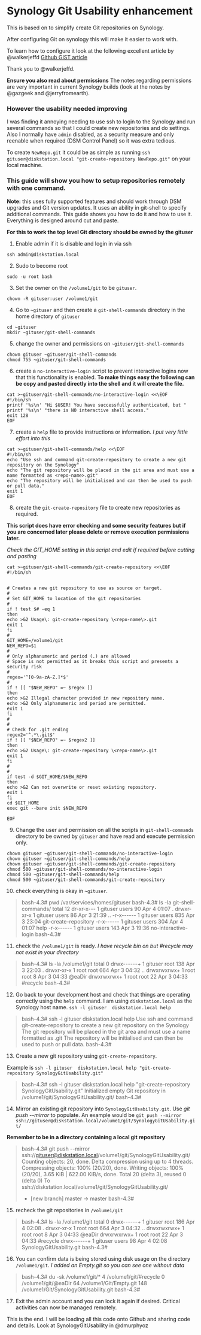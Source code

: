 #  Synology Git Usability enhancement

This is based on to simplify create Git repositories on Synology.

After configuring Git on synology this will make it easier to work with.

To learn how to configure it look at the following excellent article by @walkerjeffd  [Github GIST article](https://gist.github.com/walkerjeffd/374750c366605cd5123d)

Thank you to @walkerjeffd.

**Ensure you also read about permissions** The notes regarding permissions are very important in current Synology builds (look at the notes by @gazgeek and @jerryfromearth).

### However the usability needed improving

I was finding it annoying needing to use ssh to login to the Synology and run several commands so that I could create new repositories and do settings. Also I normally have `admin` disabled, as a security measure and only reenable when required (DSM Control Panel) so it was extra tedious.

To create `NewRepo.git` it could be as simple as running `ssh gituser@diskstation.local "git-create-repository NewRepo.git"` on your local machine.

### This guide will show you how to setup repositories remotely with one command.

**Note:** this uses fully supported features and should work through DSM upgrades and Git version updates. It uses an ability in git-shell to specify additional commands. This guide shows you how to do it and how to use it. Everything is designed around cut and paste.

**For this to work the top level Git directory should be owned by the gituser**

1. Enable admin if it is disable and login in via ssh

`ssh admin@diskstation.local`

2. Sudo to become root

`sudo -u root bash`

3. Set the owner on the  `/volume1/git` to be `gituser`.

`chown -R gituser:user /volume1/git`

4. Go to `~gituser` and then create a `git-shell-commands` directory in the home directory of `gituser`

```
cd ~gituser
mkdir ~gituser/git-shell-commands
```

5. change the owner and permissions on `~gituser/git-shell-commands`

```
chown gituser ~gituser/git-shell-commands
chmod 755 ~gituser/git-shell-commands
```

6. create a `no-interactive-login` script to prevent interactive logins now that this functionality is enabled. **To make things easy the following can be copy and pasted directly into the shell and it will create the file.**

```
cat >~gituser/git-shell-commands/no-interactive-login <<\EOF
#!/bin/sh
printf '%s\n' "Hi $USER! You have successfully authenticated, but "
printf '%s\n' "there is NO interactive shell access."
exit 128
EOF

```
7. create a `help` file to provide instructions or information. _I put very little effort into this_

```
cat >~gituser/git-shell-commands/help <<\EOF
#!/bin/sh
echo "Use ssh and command git-create-repository to create a new git repository on the Synology"
echo "The git repository will be placed in the git area and must use a name formatted as <repo-name>.git"
echo "The repository will be initialised and can then be used to push or pull data."
exit 1
EOF
```

8. create the `git-create-repository` file to create new repositories as required. 

**This script does have error checking and some security features but if you are concerned later please delete or remove execution permissions later.** 

_Check the GIT_HOME setting in this script and edit if required before cutting and pasting_

```
cat >~gituser/git-shell-commands/git-create-repository <<\EOF
#!/bin/sh


# Creates a new git repository to use as source or target.
# 
# Set GIT_HOME to location of the git repositories
# 
if ! test $# -eq 1  
then
echo >&2 Usage\: git-create-repository \<repo-name\>.git
exit 1
fi
#
GIT_HOME=/volume1/git
NEW_REPO=$1
#
# Only alphanumeric and period (.) are allowed
# Space is not permitted as it breaks this script and presents a security risk
#
regex='^[0-9a-zA-Z.]*$'
#
if ! [[ "$NEW_REPO" =~ $regex ]]
then
echo >&2 Illegal character provided in new repository name.
echo >&2 Only alphanumeric and period are permitted.
exit 1
fi
#
#
# Check for .git ending
regex2='^.*\.git$'
if ! [[ "$NEW_REPO" =~ $regex2 ]]
then
echo >&2 Usage\: git-create-repository \<repo-name\>.git
exit 1
fi
#
#
if test -d $GIT_HOME/$NEW_REPO 
then
echo >&2 Can not overwrite or reset existing repository.
exit 1
fi
cd $GIT_HOME
exec git --bare init $NEW_REPO

EOF
```

9. Change the user and permission on all the scripts in `git-shell-commands` directory to be owned by `gituser` and have read and execute permission only.

```
chown gituser ~gituser/git-shell-commands/no-interactive-login
chown gituser ~gituser/git-shell-commands/help
chown gituser ~gituser/git-shell-commands/git-create-repository
chmod 500 ~gituser/git-shell-commands/no-interactive-login
chmod 500 ~gituser/git-shell-commands/help
chmod 500 ~gituser/git-shell-commands/git-create-repository
```

10. check everything is okay in `~gituser`.

> bash-4.3# pwd
/var/services/homes/gituser
bash-4.3# ls -la git-shell-commands/
total 12
dr-xr-x--- 1 gituser users  90 Apr  4 01:07 .
drwxr-xr-x 1 gituser users  86 Apr  3 21:39 ..
-r-x------ 1 gituser users 835 Apr  3 23:04 git-create-repository
-r-x------ 1 gituser users 304 Apr  4 01:07 help
-r-x------ 1 gituser users 143 Apr  3 19:36 no-interactive-login
bash-4.3# 
> 

11. check the `/volume1/git` is ready. _I have recycle bin on but #recycle may not exist in your directory_


> bash-4.3# ls -la /volume1/git
> total 0
> drwx------+ 1 gituser root  138 Apr  3 22:03 .
> drwxr-xr-x  1 root    root  664 Apr  3 04:32 ..
> drwxrwxrwx+ 1 root    root    8 Apr  3 04:33 @eaDir
> drwxrwxrwx+ 1 root    root   22 Apr  3 04:33 #recycle
> bash-4.3# 

12. Go back to your development host and check that things are operating correctly using the `help` command. I am using `diskstation.local` as the Synology host name. `ssh -l gituser  diskstation.local help`

> bash-4.3# ssh -l gituser  diskstation.local help
> Use ssh and command git-create-repository to create a new git repository on the Synology
> The git repository will be placed in the git area and must use a name formatted as <repo-name>.git
> The repository will be initialised and can then be used to push or pull data.
> bash-4.3# 

13. Create a new git repository using `git-create-repository`. 

Example is   `ssh -l gituser  diskstation.local help "git-create-repository SynologyGitUsability.git"`

> bash-4.3# ssh -l gituser  diskstation.local help "git-create-repository SynologyGitUsability.git"
> Initialized empty Git repository in /volume1/git/SynologyGitUsability.git/
> bash-4.3#

14. Mirror an existing git repository into `SynologyGitUsability.git`. Use _git push --mirror_ to populate. An example would be `git push --mirror ssh://gituser@diskstation.local/volume1/git/SynologyGitUsability.git/`

**Remember to be in a directory containing a local git repository**

> bash-4.3# git push --mirror ssh://gituser@diskstation.local/volume1/git/SynologyGitUsability.git/
> Counting objects: 20, done.
> Delta compression using up to 4 threads.
> Compressing objects: 100% (20/20), done.
> Writing objects: 100% (20/20), 3.65 KiB | 622.00 KiB/s, done.
> Total 20 (delta 3), reused 0 (delta 0)
> To ssh://diskstation.local/volume1/git/SynologyGitUsability.git/
>  * [new branch]      master -> master
> bash-4.3#

15. recheck the git repositories in `/volume1/git`

> bash-4.3# ls -la /volume1/git
> total 0
> drwx------+ 1 gituser root  186 Apr  4 02:08 .
> drwxr-xr-x  1 root    root  664 Apr  3 04:32 ..
> drwxrwxrwx+ 1 root    root    8 Apr  3 04:33 @eaDir
> drwxrwxrwx+ 1 root    root   22 Apr  3 04:33 #recycle
> drwx------+ 1 gituser users  98 Apr  4 02:08 SynologyGitUsability.git
> bash-4.3# 

16. You can confirm data is being stored using disk usage on the directory  `/volume1/git`. _I added an Empty.git so you can see one without data_

> bash-4.3# du -sk /volume1/git/*
> 4    /volume1/git/#recycle
> 0    /volume1/git/@eaDir
> 64    /volume1/Git/Empty.git
> 148    /volume1/Git/SynologyGitUsability.git
> bash-4.3# 

17. Exit the admin account and you can lock it again if desired. Critical activities can now be managed remotely.

This is the end. I will be loading all this code onto Github and sharing code and details. Look at SynologyGitUsability in @dmurphyoz
